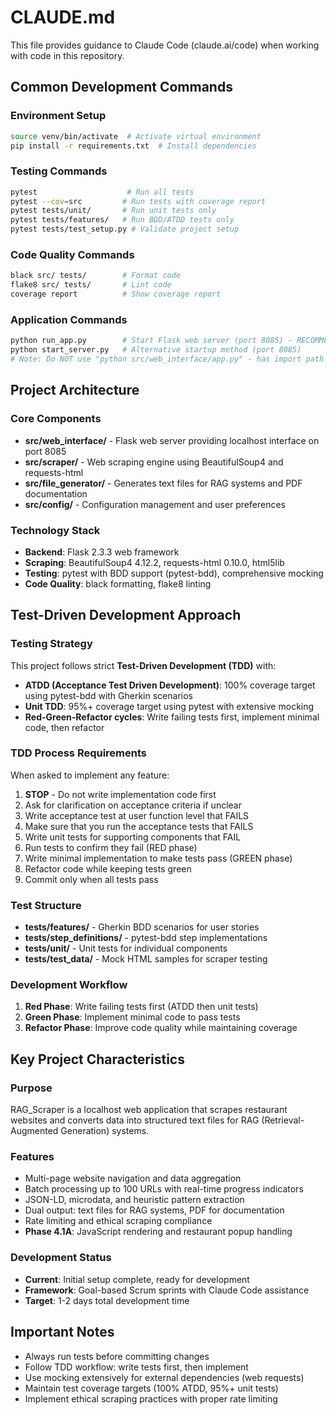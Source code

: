# CLAUDE.md

This file provides guidance to Claude Code (claude.ai/code) when working with code in this repository.

## Common Development Commands

### Environment Setup
```bash
source venv/bin/activate  # Activate virtual environment
pip install -r requirements.txt  # Install dependencies
```

### Testing Commands
```bash
pytest                    # Run all tests
pytest --cov=src         # Run tests with coverage report
pytest tests/unit/       # Run unit tests only
pytest tests/features/   # Run BDD/ATDD tests only
pytest tests/test_setup.py # Validate project setup
```

### Code Quality Commands
```bash
black src/ tests/        # Format code
flake8 src/ tests/       # Lint code
coverage report          # Show coverage report
```

### Application Commands
```bash
python run_app.py        # Start Flask web server (port 8085) - RECOMMENDED
python start_server.py   # Alternative startup method (port 8085)
# Note: Do NOT use "python src/web_interface/app.py" - has import path issues
```

## Project Architecture

### Core Components
- **src/web_interface/** - Flask web server providing localhost interface on port 8085
- **src/scraper/** - Web scraping engine using BeautifulSoup4 and requests-html
- **src/file_generator/** - Generates text files for RAG systems and PDF documentation
- **src/config/** - Configuration management and user preferences

### Technology Stack
- **Backend**: Flask 2.3.3 web framework
- **Scraping**: BeautifulSoup4 4.12.2, requests-html 0.10.0, html5lib
- **Testing**: pytest with BDD support (pytest-bdd), comprehensive mocking
- **Code Quality**: black formatting, flake8 linting

## Test-Driven Development Approach

### Testing Strategy
This project follows strict **Test-Driven Development (TDD)** with:
- **ATDD (Acceptance Test Driven Development)**: 100% coverage target using pytest-bdd with Gherkin scenarios
- **Unit TDD**: 95%+ coverage target using pytest with extensive mocking
- **Red-Green-Refactor cycles**: Write failing tests first, implement minimal code, then refactor

### TDD Process Requirements
When asked to implement any feature:
1. **STOP** - Do not write implementation code first
2. Ask for clarification on acceptance criteria if unclear
3. Write acceptance test at user function level that FAILS
4. Make sure that you run the acceptance tests that FAILS
5. Write unit tests for supporting components that FAIL
6. Run tests to confirm they fail (RED phase)
7. Write minimal implementation to make tests pass (GREEN phase)
8. Refactor code while keeping tests green
9. Commit only when all tests pass

### Test Structure
- **tests/features/** - Gherkin BDD scenarios for user stories
- **tests/step_definitions/** - pytest-bdd step implementations
- **tests/unit/** - Unit tests for individual components
- **tests/test_data/** - Mock HTML samples for scraper testing

### Development Workflow
1. **Red Phase**: Write failing tests first (ATDD then unit tests)
2. **Green Phase**: Implement minimal code to pass tests
3. **Refactor Phase**: Improve code quality while maintaining coverage

## Key Project Characteristics

### Purpose
RAG_Scraper is a localhost web application that scrapes restaurant websites and converts data into structured text files for RAG (Retrieval-Augmented Generation) systems.

### Features
- Multi-page website navigation and data aggregation
- Batch processing up to 100 URLs with real-time progress indicators
- JSON-LD, microdata, and heuristic pattern extraction
- Dual output: text files for RAG systems, PDF for documentation
- Rate limiting and ethical scraping compliance
- **Phase 4.1A**: JavaScript rendering and restaurant popup handling

### Development Status
- **Current**: Initial setup complete, ready for development
- **Framework**: Goal-based Scrum sprints with Claude Code assistance
- **Target**: 1-2 days total development time

## Important Notes

- Always run tests before committing changes
- Follow TDD workflow: write tests first, then implement
- Use mocking extensively for external dependencies (web requests)
- Maintain test coverage targets (100% ATDD, 95%+ unit tests)
- Implement ethical scraping practices with proper rate limiting
